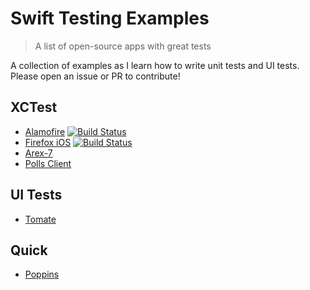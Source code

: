 # Swift Testing Examples
> A list of open-source apps with great tests

A collection of examples as I learn how to write unit tests and UI tests. Please open an issue or PR to contribute! 

## XCTest
- [Alamofire](https://github.com/Alamofire/Alamofire) [![Build Status](https://travis-ci.org/Alamofire/Alamofire.svg?branch=master)](https://travis-ci.org/Alamofire/Alamofire)
- [Firefox iOS](https://github.com/mozilla/firefox-ios) [![Build Status](https://travis-ci.org/mozilla/firefox-ios.svg?branch=master)](https://travis-ci.org/mozilla/firefox-ios)
- [Arex-7](https://github.com/a2/arex-7)
- [Polls Client](https://github.com/apiaryio/polls-app) 

## UI Tests
- [Tomate](https://github.com/dasdom/Tomate)

## Quick
- [Poppins](https://github.com/thoughtbot/poppins)
